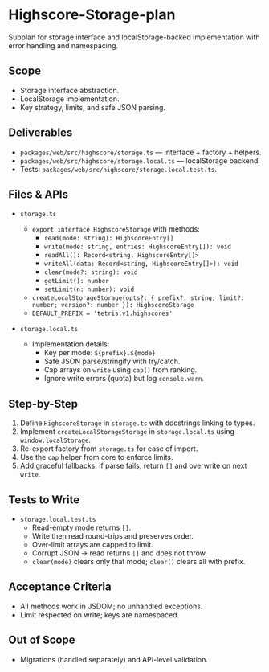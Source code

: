 # Highscore-Storage-plan

Subplan for storage interface and localStorage-backed implementation with error handling and namespacing.

## Scope

- Storage interface abstraction.
- LocalStorage implementation.
- Key strategy, limits, and safe JSON parsing.

## Deliverables

- `packages/web/src/highscore/storage.ts` — interface + factory + helpers.
- `packages/web/src/highscore/storage.local.ts` — localStorage backend.
- Tests: `packages/web/src/highscore/storage.local.test.ts`.

## Files & APIs

- `storage.ts`
  - `export interface HighscoreStorage` with methods:
    - `read(mode: string): HighscoreEntry[]`
    - `write(mode: string, entries: HighscoreEntry[]): void`
    - `readAll(): Record<string, HighscoreEntry[]>`
    - `writeAll(data: Record<string, HighscoreEntry[]>): void`
    - `clear(mode?: string): void`
    - `getLimit(): number`
    - `setLimit(n: number): void`
  - `createLocalStorageStorage(opts?: { prefix?: string; limit?: number; version?: number }): HighscoreStorage`
  - `DEFAULT_PREFIX = 'tetris.v1.highscores'`

- `storage.local.ts`
  - Implementation details:
    - Key per mode: `${prefix}.${mode}`
    - Safe JSON parse/stringify with try/catch.
    - Cap arrays on `write` using `cap()` from ranking.
    - Ignore write errors (quota) but log `console.warn`.

## Step-by-Step

1. Define `HighscoreStorage` in `storage.ts` with docstrings linking to types.
2. Implement `createLocalStorageStorage` in `storage.local.ts` using `window.localStorage`.
3. Re-export factory from `storage.ts` for ease of import.
4. Use the `cap` helper from core to enforce limits.
5. Add graceful fallbacks: if parse fails, return `[]` and overwrite on next `write`.

## Tests to Write

- `storage.local.test.ts`
  - Read-empty mode returns `[]`.
  - Write then read round-trips and preserves order.
  - Over-limit arrays are capped to limit.
  - Corrupt JSON → read returns `[]` and does not throw.
  - `clear(mode)` clears only that mode; `clear()` clears all with prefix.

## Acceptance Criteria

- All methods work in JSDOM; no unhandled exceptions.
- Limit respected on write; keys are namespaced.

## Out of Scope

- Migrations (handled separately) and API-level validation.

